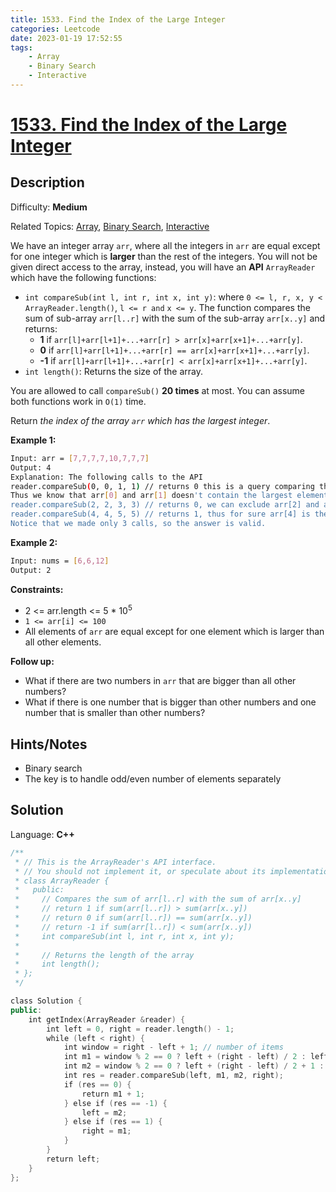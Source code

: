 ```yaml
---
title: 1533. Find the Index of the Large Integer
categories: Leetcode
date: 2023-01-19 17:52:55
tags:
    - Array
    - Binary Search
    - Interactive
---
```


# [1533\. Find the Index of the Large Integer](https://leetcode.com/problems/find-the-index-of-the-large-integer/)

## Description

Difficulty: **Medium**

Related Topics: [Array](https://leetcode.com/tag/https://leetcode.com/tag/array//), [Binary Search](https://leetcode.com/tag/https://leetcode.com/tag/binary-search//), [Interactive](https://leetcode.com/tag/https://leetcode.com/tag/interactive//)

We have an integer array `arr`, where all the integers in `arr` are equal except for one integer which is **larger** than the rest of the integers. You will not be given direct access to the array, instead, you will have an **API** `ArrayReader` which have the following functions:

* `int compareSub(int l, int r, int x, int y)`: where `0 <= l, r, x, y < ArrayReader.length()`, `l <= r and` `x <= y`. The function compares the sum of sub-array `arr[l..r]` with the sum of the sub-array `arr[x..y]` and returns:
  * **1** if `arr[l]+arr[l+1]+...+arr[r] > arr[x]+arr[x+1]+...+arr[y]`.
  * **0** if `arr[l]+arr[l+1]+...+arr[r] == arr[x]+arr[x+1]+...+arr[y]`.
  * **-1** if `arr[l]+arr[l+1]+...+arr[r] < arr[x]+arr[x+1]+...+arr[y]`.
* `int length()`: Returns the size of the array.

You are allowed to call `compareSub()` **20 times** at most. You can assume both functions work in `O(1)` time.

Return _the index of the array `arr` which has the largest integer_.

**Example 1:**

```bash
Input: arr = [7,7,7,7,10,7,7,7]
Output: 4
Explanation: The following calls to the API
reader.compareSub(0, 0, 1, 1) // returns 0 this is a query comparing the sub-array (0, 0) with the sub array (1, 1), (i.e. compares arr[0] with arr[1]).
Thus we know that arr[0] and arr[1] doesn't contain the largest element.
reader.compareSub(2, 2, 3, 3) // returns 0, we can exclude arr[2] and arr[3].
reader.compareSub(4, 4, 5, 5) // returns 1, thus for sure arr[4] is the largest element in the array.
Notice that we made only 3 calls, so the answer is valid.
```

**Example 2:**

```bash
Input: nums = [6,6,12]
Output: 2
```

**Constraints:**

* 2 <= arr.length <= 5 * 10<sup>5</sup>
* `1 <= arr[i] <= 100`
* All elements of `arr` are equal except for one element which is larger than all other elements.

**Follow up:**

* What if there are two numbers in `arr` that are bigger than all other numbers?
* What if there is one number that is bigger than other numbers and one number that is smaller than other numbers?

## Hints/Notes

* Binary search
* The key is to handle odd/even number of elements separately

## Solution

Language: **C++**

```C++
/**
 * // This is the ArrayReader's API interface.
 * // You should not implement it, or speculate about its implementation
 * class ArrayReader {
 *   public:
 *     // Compares the sum of arr[l..r] with the sum of arr[x..y] 
 *     // return 1 if sum(arr[l..r]) > sum(arr[x..y])
 *     // return 0 if sum(arr[l..r]) == sum(arr[x..y])
 *     // return -1 if sum(arr[l..r]) < sum(arr[x..y])
 *     int compareSub(int l, int r, int x, int y);
 *
 *     // Returns the length of the array
 *     int length();
 * };
 */

class Solution {
public:
    int getIndex(ArrayReader &reader) {
        int left = 0, right = reader.length() - 1;
        while (left < right) {
            int window = right - left + 1; // number of items
            int m1 = window % 2 == 0 ? left + (right - left) / 2 : left + (right - left) / 2 - 1;
            int m2 = window % 2 == 0 ? left + (right - left) / 2 + 1 : left + (right - left) / 2 + 1;
            int res = reader.compareSub(left, m1, m2, right);
            if (res == 0) {
                return m1 + 1;
            } else if (res == -1) {
                left = m2;
            } else if (res == 1) {
                right = m1;
            }
        }
        return left;
    }
};
```
